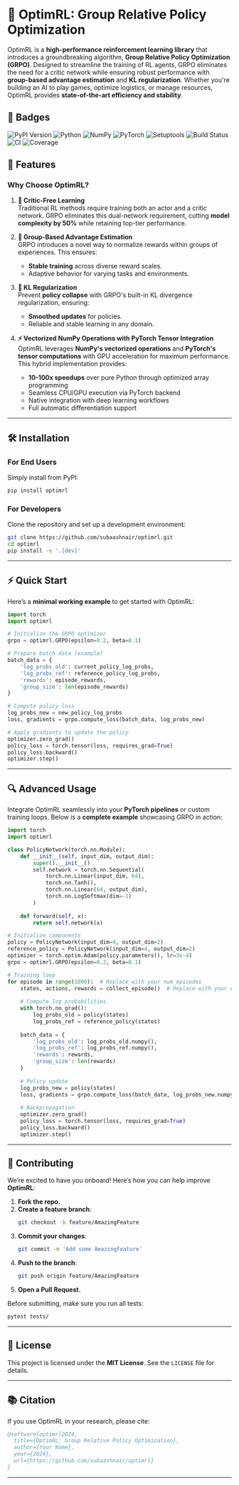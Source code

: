 # 🚀 OptimRL: Group Relative Policy Optimization


OptimRL is a **high-performance reinforcement learning library** that introduces a groundbreaking algorithm, **Group Relative Policy Optimization (GRPO)**. Designed to streamline the training of RL agents, GRPO eliminates the need for a critic network while ensuring robust performance with **group-based advantage estimation** and **KL regularization**. Whether you're building an AI to play games, optimize logistics, or manage resources, OptimRL provides **state-of-the-art efficiency and stability**.

## 🏅 Badges

![PyPI Version](https://img.shields.io/pypi/v/optimrl)
![Python](https://img.shields.io/badge/Python-3.8%2B-blue?logo=python&logoColor=white)
![NumPy](https://img.shields.io/badge/Library-NumPy-013243?logo=numpy&logoColor=white)
![PyTorch](https://img.shields.io/badge/Framework-PyTorch-EE4C2C?logo=pytorch&logoColor=white)
![Setuptools](https://img.shields.io/badge/Tool-Setuptools-3776AB?logo=python&logoColor=white)
![Build Status](https://github.com/subaashnair/optimrl/actions/workflows/tests.yml/badge.svg)
![CI](https://github.com/subaashnair/optimrl/workflows/CI/badge.svg)
![Coverage](https://img.shields.io/codecov/c/github/subaashnair/optimrl)
<!-- ![License](https://img.shields.io/github/license/subaashnair/optimrl) -->

## 🌟 Features

### Why Choose OptimRL?

1. **🚫 Critic-Free Learning**  
   Traditional RL methods require training both an actor and a critic network. GRPO eliminates this dual-network requirement, cutting **model complexity by 50%** while retaining top-tier performance.  

2. **👥 Group-Based Advantage Estimation**  
   GRPO introduces a novel way to normalize rewards within groups of experiences. This ensures:
   - **Stable training** across diverse reward scales.
   - Adaptive behavior for varying tasks and environments.

3. **📏 KL Regularization**  
   Prevent **policy collapse** with GRPO's built-in KL divergence regularization, ensuring:
   - **Smoothed updates** for policies.
   - Reliable and stable learning in any domain.

4. **⚡ Vectorized NumPy Operations with PyTorch Tensor Integration**  
   OptimRL leverages **NumPy's vectorized operations** and **PyTorch's tensor computations** with GPU acceleration for maximum performance. This hybrid implementation provides:
   - **10-100x speedups** over pure Python through optimized array programming
   - Seamless CPU/GPU execution via PyTorch backend
   - Native integration with deep learning workflows
   - Full automatic differentiation support

---

## 🛠️ Installation

### For End Users
Simply install from PyPI:
```bash
pip install optimrl
```

### For Developers
Clone the repository and set up a development environment:
```bash
git clone https://github.com/subaashnair/optimrl.git
cd optimrl
pip install -e '.[dev]'
```

---

## ⚡ Quick Start

Here’s a **minimal working example** to get started with OptimRL:

```python
import torch
import optimrl

# Initialize the GRPO optimizer
grpo = optimrl.GRPO(epsilon=0.2, beta=0.1)

# Prepare batch data (example)
batch_data = {
    'log_probs_old': current_policy_log_probs,
    'log_probs_ref': reference_policy_log_probs,
    'rewards': episode_rewards,
    'group_size': len(episode_rewards)
}

# Compute policy loss
log_probs_new = new_policy_log_probs
loss, gradients = grpo.compute_loss(batch_data, log_probs_new)

# Apply gradients to update the policy
optimizer.zero_grad()
policy_loss = torch.tensor(loss, requires_grad=True)
policy_loss.backward()
optimizer.step()
```

---

## 🔍 Advanced Usage

Integrate OptimRL seamlessly into your **PyTorch pipelines** or custom training loops. Below is a **complete example** showcasing GRPO in action:

```python
import torch
import optimrl

class PolicyNetwork(torch.nn.Module):
    def __init__(self, input_dim, output_dim):
        super().__init__()
        self.network = torch.nn.Sequential(
            torch.nn.Linear(input_dim, 64),
            torch.nn.Tanh(),
            torch.nn.Linear(64, output_dim),
            torch.nn.LogSoftmax(dim=-1)
        )
    
    def forward(self, x):
        return self.network(x)

# Initialize components
policy = PolicyNetwork(input_dim=4, output_dim=2)
reference_policy = PolicyNetwork(input_dim=4, output_dim=2)
optimizer = torch.optim.Adam(policy.parameters(), lr=3e-4)
grpo = optimrl.GRPO(epsilon=0.2, beta=0.1)

# Training loop
for episode in range(1000):  # Replace with your num_episodes
    states, actions, rewards = collect_episode()  # Replace with your data
    
    # Compute log probabilities
    with torch.no_grad():
        log_probs_old = policy(states)
        log_probs_ref = reference_policy(states)
    
    batch_data = {
        'log_probs_old': log_probs_old.numpy(),
        'log_probs_ref': log_probs_ref.numpy(),
        'rewards': rewards,
        'group_size': len(rewards)
    }
    
    # Policy update
    log_probs_new = policy(states)
    loss, gradients = grpo.compute_loss(batch_data, log_probs_new.numpy())
    
    # Backpropagation
    optimizer.zero_grad()
    policy_loss = torch.tensor(loss, requires_grad=True)
    policy_loss.backward()
    optimizer.step()
```

---

## 🤝 Contributing

We’re excited to have you onboard! Here’s how you can help improve **OptimRL**:
1. **Fork the repo.**  
2. **Create a feature branch**:  
   ```bash
   git checkout -b feature/AmazingFeature
   ```
3. **Commit your changes**:  
   ```bash
   git commit -m 'Add some AmazingFeature'
   ```
4. **Push to the branch**:  
   ```bash
   git push origin feature/AmazingFeature
   ```
5. **Open a Pull Request**.  

Before submitting, make sure you run all tests:
```bash
pytest tests/
```

---

## 📜 License

This project is licensed under the **MIT License**. See the `LICENSE` file for details.

---

## 📚 Citation

If you use OptimRL in your research, please cite:

```bibtex
@software{optimrl2024,
  title={OptimRL: Group Relative Policy Optimization},
  author={Your Name},
  year={2024},
  url={https://github.com/subaashnair/optimrl}
}
```

---


